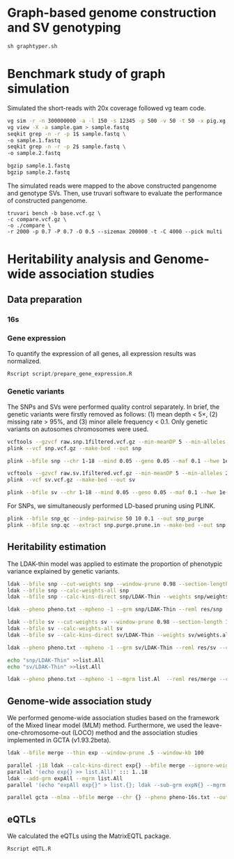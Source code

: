 # Graph-based genome construction and SV genotyping
`
sh graphtyper.sh
`

# Benchmark study of graph simulation
Simulated the short-reads with 20x coverage followed vg team code.
```bash
vg sim -r -n 300000000 -a -l 150 -s 12345 -p 500 -v 50 -t 50 -x pig.xg -g pig.gbwt --sample-name sample > sample.gam
vg view -X -a sample.gam > sample.fastq
seqkit grep -n -r -p 1$ sample.fastq \
-o sample.1.fastq
seqkit grep -n -r -p 2$ sample.fastq \
-o sample.2.fastq

bgzip sample.1.fastq
bgzip sample.2.fastq
```
The simulated reads were mapped to the above constructed pangenome and genotype SVs.
Then, use truvari software to evaluate the performance of constructed pangenome.
```
truvari bench -b base.vcf.gz \
-c compare.vcf.gz \
-o ./compare \
-r 2000 -p 0.7 -P 0.7 -O 0.5 --sizemax 200000 -t -C 4000 --pick multi
```

# Heritability analysis and Genome-wide association studies

## Data preparation

### 16s

### Gene expression

To quantify the expression of all genes, all expression results was normalized.

```R
Rscript script/prepare_gene_expression.R
```

### Genetic variants

The SNPs and SVs were performed quality control separately. In brief, the genetic variants were firstly removed as follows: (1) mean depth < 5×, (2) missing rate > 95%, and (3) minor allele frequency < 0.1. Only genetic variants on autosomes chromosomes were used.

```bash
vcftools --gzvcf raw.snp.1filtered.vcf.gz --min-meanDP 5 --min-alleles 2 --max-alleles 2 --recode -c | bgzip -@ 40 > snp.vcf.gz
plink --vcf snp.vcf.gz --make-bed --out snp

plink --bfile snp --chr 1-18 --mind 0.05 --geno 0.05 --maf 0.1 --hwe 1e-6 --make-bed --out snp_qc
```

```bash
vcftools --gzvcf raw.sv.1filtered.vcf.gz --min-meanDP 5 --min-alleles 2 --max-alleles 2 --recode -c | bgzip -@ 40 > sv.vcf.gz
plink --vcf sv.vcf.gz --make-bed --out sv

plink --bfile sv --chr 1-18 --mind 0.05 --geno 0.05 --maf 0.1 --hwe 1e-6 --make-bed --out sv_qc
```

For SNPs, we simultaneously performed LD-based pruning using PLINK.

```bash
plink --bfile snp_qc --indep-pairwise 50 10 0.1 --out snp_purge
plink --bfile snp.qc --extract snp.purge.prune.in --make-bed --out snp.purge
```

<!-- Then, We merged SNPs and SVs for combining analysis.

```bash
plink --bfile snp_purge --bmerge sv_qc.bed sv_qc.bim sv_qc.fam --make-bed --out merge
``` -->

## Heritability estimation

The LDAK-thin model was applied to estimate the proportion of phenotypic variance explained by genetic variants.

```bash
ldak --bfile snp --cut-weights snp --window-prune 0.98 --section-length 100
ldak --bfile snp --calc-weights-all snp
ldak --bfile snp --calc-kins-direct snp/LDAK-Thin --weights snp/weights.all --power -.5

ldak --pheno pheno.txt --mpheno -1 --grm snp/LDAK-Thin --reml res/snp --constrain YES

ldak --bfile sv --cut-weights sv --window-prune 0.98 --section-length 100
ldak --bfile sv --calc-weights-all sv
ldak --bfile sv --calc-kins-direct sv/LDAK-Thin --weights sv/weights.all --power -.5

ldak --pheno pheno.txt --mpheno -1 --grm sv/LDAK-Thin --reml res/sv --constrain YES

echo "snp/LDAK-Thin" >>list.All
echo "sv/LDAK-Thin" >>list.All

ldak --pheno pheno.txt --mpheno -1 --mgrm list.Al  --reml res/merge --constrain YES
```

## Genome-wide association study

We performed genome-wide association studies based on the framework of the Mixed linear model (MLM) method. Furthermore, we used the leave-one-chromosome-out (LOCO) method and the association studies implemented in GCTA (v1.93.2beta).

```bash
ldak --bfile merge --thin exp --window-prune .5 --window-kb 100

parallel -j18 ldak --calc-kins-direct exp{} --bfile merge --ignore-weights YES --power -0.5 --extract exp.in --chr {} ::: 1..18
parallel '(echo exp{} >> list.All)' ::: 1..18
ldak --add-grm expAll --mgrm list.All
parallel '(echo "expAll exp{}" > list.{}; ldak --sub-grm expN{} --mgrm list.{})' ::: 1..18

parallel gcta --mlma --bfile merge --chr {} --pheno pheno-16s.txt --out chr{} --mpheno -1 --grm G-merge/expN{} ::: 1..18
```

## eQTLs

We calculated the eQTLs using the MatrixEQTL package.

```bash
Rscript eQTL.R
```
